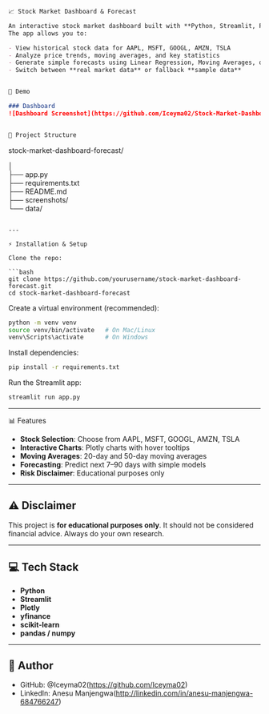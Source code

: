 ```markdown
📈 Stock Market Dashboard & Forecast

An interactive stock market dashboard built with **Python, Streamlit, Plotly, and yfinance**.  
The app allows you to:

- View historical stock data for AAPL, MSFT, GOOGL, AMZN, TSLA
- Analyze price trends, moving averages, and key statistics
- Generate simple forecasts using Linear Regression, Moving Averages, or Projections
- Switch between **real market data** or fallback **sample data**


🚀 Demo

### Dashboard
![Dashboard Screenshot](https://github.com/Iceyma02/Stock-Market-Dashboard-Forecasting-/blob/main/Screenshots/dashboard.png)


📂 Project Structure

```

stock-market-dashboard-forecast/

│  
├── app.py               
├── requirements.txt      
├── README.md             
├── screenshots/         
└── data/

````

---

⚡ Installation & Setup

Clone the repo:

```bash
git clone https://github.com/yourusername/stock-market-dashboard-forecast.git
cd stock-market-dashboard-forecast
````

Create a virtual environment (recommended):

```bash
python -m venv venv
source venv/bin/activate   # On Mac/Linux
venv\Scripts\activate      # On Windows
```

Install dependencies:

```bash
pip install -r requirements.txt
```

Run the Streamlit app:

```bash
streamlit run app.py
```

---

📊 Features

* **Stock Selection**: Choose from AAPL, MSFT, GOOGL, AMZN, TSLA
* **Interactive Charts**: Plotly charts with hover tooltips
* **Moving Averages**: 20-day and 50-day moving averages
* **Forecasting**: Predict next 7–90 days with simple models
* **Risk Disclaimer**: Educational purposes only

---

## ⚠️ Disclaimer

This project is **for educational purposes only**.
It should not be considered financial advice. Always do your own research.

---

## 💻 Tech Stack

* **Python**
* **Streamlit**
* **Plotly**
* **yfinance**
* **scikit-learn**
* **pandas / numpy**

---

## 👤 Author

* GitHub: @Iceyma02(https://github.com/Iceyma02)
* LinkedIn: Anesu Manjengwa(http://linkedin.com/in/anesu-manjengwa-684766247)
